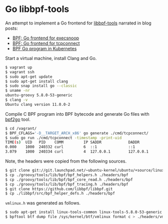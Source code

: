# Go libbpf-tools

An attempt to implement a Go frontend for
[libbpf-tools](https://github.com/iovisor/bcc/tree/master/libbpf-tools)
narrated in blog posts:

- [BPF: Go frontend for execsnoop](https://marselester.com/bpf-go-frontend-for-execsnoop.html)
- [BPF: Go frontend for tcpconnect](https://marselester.com/bpf-go-frontend-for-tcpconnect.html)
- [BPF Go program in Kubernetes](https://marselester.com/bpf-go-program-in-kubernetes.html)

Start a virtual machine, install Clang and Go.

```sh
$ vagrant up
$ vagrant ssh
$ sudo apt-get update
$ sudo apt-get install clang
$ sudo snap install go --classic
$ uname -nr
ubuntu-groovy 5.8.0-53-generic
$ clang -v
Ubuntu clang version 11.0.0-2
```

Compile C BPF program into BPF bytecode and generate Go files
with [bpf2go](https://github.com/cilium/ebpf/blob/master/cmd/bpf2go/doc.go) tool.

```sh
$ cd /vagrant/
$ BPF_CFLAGS='-D__TARGET_ARCH_x86' go generate ./cmd/tcpconnect/
$ sudo go run ./cmd/tcpconnect -timestamp -print-uid
TIME(s)  UID   PID    COMM         IP SADDR            DADDR            DPORT
0.000    1000  240332 curl         6  ::1              ::1              8000
3.079    1000  240334 curl         4  127.0.0.1        127.0.0.1        8000
```

Note, the headers were copied from the following sources.

```sh
$ git clone git://git.launchpad.net/~ubuntu-kernel/ubuntu/+source/linux/+git/groovy
$ cp ./groovy/tools/lib/bpf/bpf_helpers.h ./headers/bpf
$ cp ./groovy/tools/lib/bpf/bpf_core_read.h ./headers/bpf
$ cp ./groovy/tools/lib/bpf/bpf_tracing.h ./headers/bpf
$ git clone https://github.com/libbpf/libbpf.git
$ cp ./libbpf/src/bpf_helper_defs.h ./headers/bpf
```

`vmlinux.h` was generated as follows.

```sh
$ sudo apt-get install linux-tools-common linux-tools-5.8.0-53-generic
$ bpftool btf dump file /sys/kernel/btf/vmlinux format c > ./headers/vmlinux.h
```
